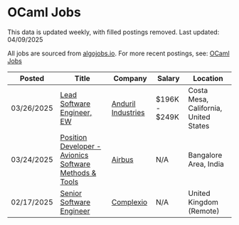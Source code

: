 # OCaml Jobs

This data is updated weekly, with filled postings removed. Last updated: 04/09/2025

All jobs are sourced from [algojobs.io](https://algojobs.io/). For more recent postings, see: [OCaml Jobs](https://algojobs.io/jobs/ocaml)

| Posted | Title | Company | Salary | Location |
| --- | --- | --- | --- | --- |
| 03/26/2025 | [Lead Software Engineer, EW](https://algojobs.io/jobs/3584578) | [Anduril Industries](https://algojobs.io/company/andurilindustries/) | $196K - $249K | Costa Mesa, California, United States |
| 03/24/2025 | [Position Developer - Avionics Software Methods & Tools](https://algojobs.io/jobs/3564158) | [Airbus](https://algojobs.io/company/ag/) | N/A | Bangalore Area, India |
| 02/17/2025 | [Senior Software Engineer](https://algojobs.io/jobs/3186439) | [Complexio](https://algojobs.io/company/complexio/) | N/A | United Kingdom (Remote) |